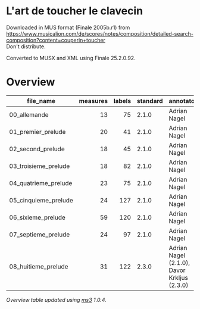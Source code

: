 # L'art de toucher le clavecin

Downloaded in MUS format (Finale 2005b.r1) from https://www.musicalion.com/de/scores/notes/composition/detailed-search-composition?content=couperin+toucher \
Don't distribute.

Converted to MUSX and XML using Finale 25.2.0.92.

# Overview
|     file_name      |measures|labels|standard|                annotators                 |reviewers|
|--------------------|-------:|-----:|--------|-------------------------------------------|---------|
|00_allemande        |      13|    75|2.1.0   |Adrian Nagel                               |         |
|01_premier_prelude  |      20|    41|2.1.0   |Adrian Nagel                               |         |
|02_second_prelude   |      18|    45|2.1.0   |Adrian Nagel                               |         |
|03_troisieme_prelude|      18|    82|2.1.0   |Adrian Nagel                               |         |
|04_quatrieme_prelude|      23|    75|2.1.0   |Adrian Nagel                               |         |
|05_cinquieme_prelude|      24|   127|2.1.0   |Adrian Nagel                               |         |
|06_sixieme_prelude  |      59|   120|2.1.0   |Adrian Nagel                               |         |
|07_septieme_prelude |      24|    97|2.1.0   |Adrian Nagel                               |         |
|08_huitieme_prelude |      31|   122|2.3.0   |Adrian Nagel (2.1.0), Davor Krkljus (2.3.0)|DK       |


*Overview table updated using [ms3](https://johentsch.github.io/ms3/) 1.0.4.*

